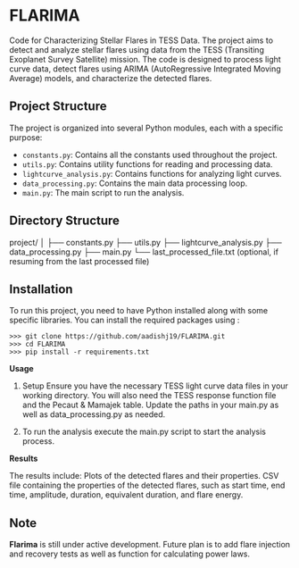 # FLARIMA

Code for Characterizing Stellar Flares in TESS Data. The project aims to detect and analyze stellar flares using data from the TESS (Transiting Exoplanet Survey Satellite) mission. The code is designed to process light curve data, detect flares using ARIMA (AutoRegressive Integrated Moving Average) models, and characterize the detected flares.

## Project Structure

The project is organized into several Python modules, each with a specific purpose:
- `constants.py`: Contains all the constants used throughout the project.
- `utils.py`: Contains utility functions for reading and processing data.
- `lightcurve_analysis.py`: Contains functions for analyzing light curves.
- `data_processing.py`: Contains the main data processing loop.
- `main.py`: The main script to run the analysis.

## Directory Structure
project/
│
├── constants.py
├── utils.py
├── lightcurve_analysis.py
├── data_processing.py
├── main.py
└── last_processed_file.txt (optional, if resuming from the last processed file)


## Installation

To run this project, you need to have Python installed along with some specific libraries. You can install the required packages using :
```
>>> git clone https://github.com/aadishj19/FLARIMA.git
>>> cd FLARIMA
>>> pip install -r requirements.txt
```
**Usage**

1. Setup
Ensure you have the necessary TESS light curve data files in your working directory. You will also need the TESS response function file and the Pecaut & Mamajek table. Update the paths in your main.py as well as data_processing.py as needed.

2. To run the analysis execute the main.py script to start the analysis process.

**Results**

The results include:
Plots of the detected flares and their properties.
CSV file containing the properties of the detected flares, such as start time, end time, amplitude, duration, equivalent duration, and flare energy.


## Note

**Flarima** is still under active development. Future plan is to add flare injection and recovery tests as well as function for calculating power laws.
